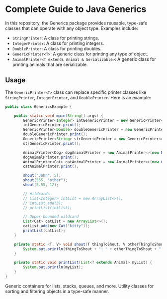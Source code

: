 # Complete Guide to Java Generics

In this repository, the Generics package provides reusable, type-safe classes that can operate with any object type. Examples include:

- `StringPrinter`: A class for printing strings.
- `IntegerPrinter`: A class for printing integers.
- `DoublePrinter`: A class for printing doubles.
- `GenericPrinter<T>`: A generic class for printing any type of object.
- `AnimalPrinter<T extends Animal & Serializable>`: A generic class for printing animals that are serializable.

## Usage

The `GenericPrinter<T>` class can replace specific printer classes like `StringPrinter`, `IntegerPrinter`, and `DoublePrinter`. Here is an example:

```java
public class GenericsExample {

    public static void main(String[] args) {
        GenericPrinter<Integer> intGenericPrinter = new GenericPrinter<>(5);
        intGenericPrinter.print();
        GenericPrinter<Double> doubleGenericPrinter = new GenericPrinter<>(5.9);
        doubleGenericPrinter.print();
        GenericPrinter<String> strGenericPrinter = new GenericPrinter<>("String to print generic");
        strGenericPrinter.print();

        AnimalPrinter<Dog> dogAnimalPrinter = new AnimalPrinter<>(new Dog());
        dogAnimalPrinter.print();
        AnimalPrinter<Cat> catAnimalPrinter = new AnimalPrinter<>(new Cat());
        catAnimalPrinter.print();

        shout("John", 5);
        shout(555, "other");
        shout(5.55, 12);

        // Wildcards
        // List<Integer> intList = new ArrayList<>();
        // intList.add(3);
        // printList(intList);

        // Upper-bounded wildcard
        List<Cat> catList = new ArrayList<>();
        catList.add(new Cat("kitty"));
        printList(catList);
    }

    private static <T, V> void shout(T thingToShout, V otherThingToShout) {
        System.out.println(thingToShout + "! " + otherThingToShout + "!!");
    }

    private static void printList(List<? extends Animal> myList) {
        System.out.println(myList);
    }
}
```
Generic containers for lists, stacks, queues, and more.
Utility classes for sorting and filtering objects in a type-safe manner.
